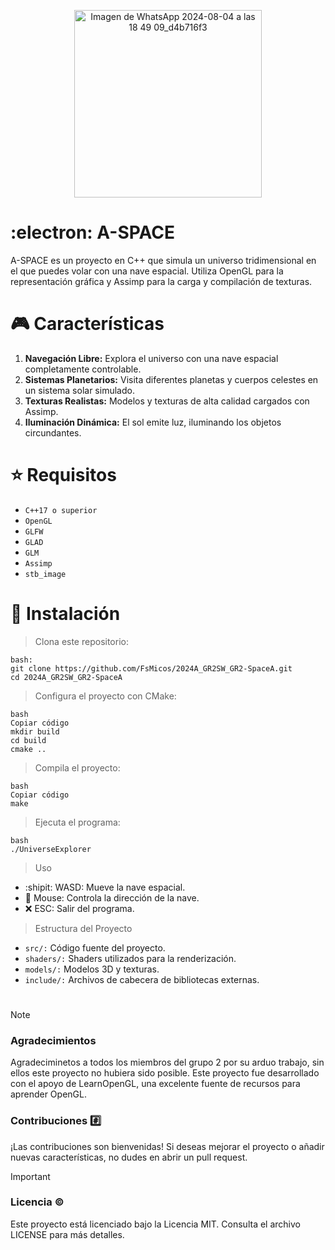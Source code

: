 
<p align="center">
    <img src="https://github.com/user-attachments/assets/36918a86-15ac-4932-bbf2-6e41b3326f61" alt="Imagen de WhatsApp 2024-08-04 a las 18 49 09_d4b716f3" width="300"/>
</p>

# :electron:	**A-SPACE** 	
A-SPACE es un proyecto en C++ que simula un universo 
tridimensional en el que puedes volar con una nave espacial. 
Utiliza OpenGL para la representación gráfica y Assimp para 
la carga y compilación de texturas.

# :video_game: **Características**
1. **Navegación Libre:** Explora el universo con una nave espacial completamente controlable.
2. **Sistemas Planetarios:** Visita diferentes planetas y cuerpos celestes en un sistema solar simulado.
3. **Texturas Realistas:** Modelos y texturas de alta calidad cargados con Assimp.
4. **Iluminación Dinámica:** El sol emite luz, iluminando los objetos circundantes.
   
# :star:	Requisitos
  - `C++17 o superior`
  - `OpenGL`
  - `GLFW`
  - `GLAD`
  - `GLM`
  - `Assimp`
  - `stb_image`

# :jigsaw:	Instalación
> Clona este repositorio:
```
bash:
git clone https://github.com/FsMicos/2024A_GR2SW_GR2-SpaceA.git
cd 2024A_GR2SW_GR2-SpaceA
```
> Configura el proyecto con CMake:
```
bash
Copiar código
mkdir build
cd build
cmake ..
```
> Compila el proyecto:
```
bash
Copiar código
make
```
> Ejecuta el programa:
```
bash
./UniverseExplorer
```
> Uso
* :shipit:	WASD: Mueve la nave espacial.
* :jigsaw:	Mouse: Controla la dirección de la nave.
* :x:	ESC: Salir del programa.

> Estructura del Proyecto

- `src/:` Código fuente del proyecto.
- `shaders/:` Shaders utilizados para la renderización.
- `models/:` Modelos 3D y texturas.
- `include/:` Archivos de cabecera de bibliotecas externas.

#

> [!NOTE]
> ### Agradecimientos
> Agradeciminetos a todos los miembros del grupo 2 por su arduo trabajo, sin ellos este proyecto no hubiera sido posible.
> Este proyecto fue desarrollado con el apoyo de LearnOpenGL, una excelente fuente de recursos para aprender OpenGL.
> ### Contribuciones :hash:	
> ¡Las contribuciones son bienvenidas! Si deseas mejorar el proyecto o añadir nuevas características, no dudes en abrir un pull request.

> [!IMPORTANT]
> ### Licencia :copyright:	
> Este proyecto está licenciado bajo la Licencia MIT. Consulta el archivo LICENSE para más detalles.

